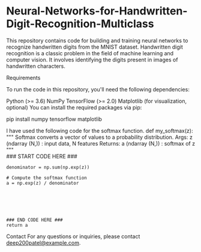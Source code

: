 # Neural-Networks-for-Handwritten-Digit-Recognition-Multiclass
This repository contains code for building and training neural networks to recognize handwritten digits from the MNIST dataset.
Handwritten digit recognition is a classic problem in the field of machine learning and computer vision. It involves identifying the digits present in images of handwritten characters. 

Requirements

To run the code in this repository, you'll need the following dependencies:

Python (>= 3.6)
NumPy
TensorFlow (>= 2.0)
Matplotlib (for visualization, optional)
You can install the required packages via pip:

pip install numpy tensorflow matplotlib

I have used the following code for the softmax function.
def my_softmax(z):  
    """ Softmax converts a vector of values to a probability distribution.
    Args:
      z (ndarray (N,))  : input data, N features
    Returns:
      a (ndarray (N,))  : softmax of z
    """    
    ### START CODE HERE ### 
    
    
    denominator = np.sum(np.exp(z))

    # Compute the softmax function
    a = np.exp(z) / denominator
    
        
    
        
    
    
    ### END CODE HERE ### 
    return a
Contact
For any questions or inquiries, please contact deep200patel@example.com.
    
